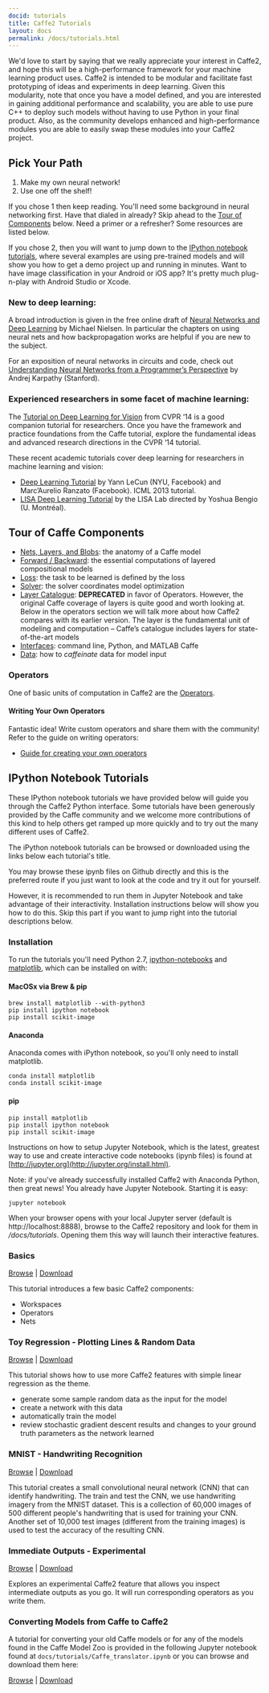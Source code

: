 ```yaml
---
docid: tutorials
title: Caffe2 Tutorials
layout: docs
permalink: /docs/tutorials.html
---
```


  We'd love to start by saying that we really appreciate your interest in Caffe2, and hope this will be a high-performance framework for your machine learning product uses. Caffe2 is intended to be modular and facilitate fast prototyping of ideas and experiments in deep learning. Given this modularity, note that once you have a model defined, and you are interested in gaining additional performance and scalability, you are able to use pure C++ to deploy such models without having to use Python in your final product. Also, as the community develops enhanced and high-performance modules you are able to easily swap these modules into your Caffe2 project.

## Pick Your Path

1. Make my own neural network!
2. Use one off the shelf!

If you chose 1 then keep reading. You'll need some background in neural networking first. Have that dialed in already? Skip ahead to the [Tour of Components](http://localhost:8000/tutorials.html#tour-of-caffe-components) below. Need a primer or a refresher? Some resources are listed below.

If you chose 2, then you will want to jump down to the [IPython notebook tutorials](http://localhost:8000/tutorials.html#caffe2-tutorials-ipython-notebook-tutorials), where several examples are using pre-trained models and will show you how to get a demo project up and running in minutes. Want to have image classification in your Android or iOS app? It's pretty much plug-n-play with Android Studio or Xcode.

### New to deep learning:

A broad introduction is given in the free online draft of [Neural Networks and Deep Learning](http://neuralnetworksanddeeplearning.com/index.html) by Michael Nielsen. In particular the chapters on using neural nets and how backpropagation works are helpful if you are new to the subject.

For an exposition of neural networks in circuits and code, check out [Understanding Neural Networks from a Programmer’s Perspective](http://karpathy.github.io/neuralnets/) by Andrej Karpathy (Stanford).

### Experienced researchers in some facet of machine learning:

The [Tutorial on Deep Learning for Vision](https://sites.google.com/site/deeplearningcvpr2014/) from CVPR ‘14 is a good companion tutorial for researchers. Once you have the framework and practice foundations from the Caffe tutorial, explore the fundamental ideas and advanced research directions in the CVPR ‘14 tutorial.

These recent academic tutorials cover deep learning for researchers in machine learning and vision:

* [Deep Learning Tutorial](http://www.cs.nyu.edu/~yann/talks/lecun-ranzato-icml2013.pdf) by Yann LeCun (NYU, Facebook) and Marc’Aurelio Ranzato (Facebook). ICML 2013 tutorial.
* [LISA Deep Learning Tutorial](http://deeplearning.net/tutorial/deeplearning.pdf) by the LISA Lab directed by Yoshua Bengio (U. Montréal).

## Tour of Caffe Components  

* [Nets, Layers, and Blobs](http://caffe.berkeleyvision.org/tutorial/net_layer_blob.html): the anatomy of a Caffe model
* [Forward / Backward](http://caffe.berkeleyvision.org/tutorial/forward_backward.html): the essential computations of layered compositional models
* [Loss](http://caffe.berkeleyvision.org/tutorial/loss.html): the task to be learned is defined by the loss
* [Solver](http://caffe.berkeleyvision.org/tutorial/solver.html): the solver coordinates model optimization
* [Layer Catalogue](http://caffe.berkeleyvision.org/tutorial/layers.html): **DEPRECATED** in favor of Operators. However, the original Caffe coverage of layers is quite good and worth looking at. Below in the operators section we will talk more about how Caffe2 compares with its earlier version. The layer is the fundamental unit of modeling and computation – Caffe’s catalogue includes layers for state-of-the-art models
* [Interfaces](http://caffe.berkeleyvision.org/tutorial/interfaces.html): command line, Python, and MATLAB Caffe
* [Data](http://caffe.berkeleyvision.org/tutorial/data.html): how to *caffeinate* data for model input

### Operators

One of basic units of computation in Caffe2 are the [Operators](operators.html).

#### Writing Your Own Operators

Fantastic idea! Write custom operators and share them with the community! Refer to the guide on writing operators:

* [Guide for creating your own operators](operators_custom.html)

## IPython Notebook Tutorials

  These IPython notebook tutorials we have provided below will guide you through the Caffe2 Python interface. Some tutorials have been generously provided by the Caffe community and we welcome more contributions of this kind to help others get ramped up more quickly and to try out the many different uses of Caffe2.

  The iPython notebook tutorials can be browsed or downloaded using the links below each tutorial's title.

  You may browse these ipynb files on Github directly and this is the preferred route if you just want to look at the code and try it out for yourself.

  However, it is recommended to run them in Jupyter Notebook and take advantage of their interactivity. Installation instructions below will show you how to do this. Skip this part if you want to jump right into the tutorial descriptions below.

### Installation

  To run the tutorials you'll need Python 2.7, [ipython-notebooks](http://jupyter.org/install.html) and [matplotlib](http://matplotlib.org/users/installing.html), which can be installed on with:

#### MacOSx via Brew & pip

  ```
  brew install matplotlib --with-python3
  pip install ipython notebook
  pip install scikit-image
  ```

#### Anaconda

Anaconda comes with iPython notebook, so you'll only need to install matplotlib.

  ```
  conda install matplotlib
  conda install scikit-image
  ```

#### pip

  ```
  pip install matplotlib
  pip install ipython notebook
  pip install scikit-image
  ```

Instructions on how to setup Jupyter Notebook, which is the latest, greatest way to use and create interactive code notebooks (ipynb files) is found at [http://jupyter.org](http://jupyter.org/install.html).

Note: if you've already successfully installed Caffe2 with Anaconda Python, then great news! You already have Jupyter Notebook. Starting it is easy:

  ```
  jupyter notebook
  ```

When your browser opens with your local Jupyter server (default is http://localhost:8888), browse to the Caffe2 repository and look for them in */docs/tutorials*. Opening them this way will launch their interactive features.

### Basics

[Browse](../tutorials/basics.ipynb) | [Download](../tutorials/basics.ipynb)

This tutorial introduces a few basic Caffe2 components:

* Workspaces
* Operators
* Nets

### Toy Regression - Plotting Lines & Random Data

[Browse](../tutorials/toy_regression.ipynb) | [Download](../tutorials/toy_regression.ipynb)

This tutorial shows how to use more Caffe2 features with simple linear regression as the theme.

* generate some sample random data as the input for the model
* create a network with this data
* automatically train the model
* review stochastic gradient descent results and changes to your ground truth parameters as the network learned

### MNIST - Handwriting Recognition

[Browse](../tutorials/MNIST.ipynb) | [Download](../tutorials/MNIST.ipynb)

This tutorial creates a small convolutional neural network (CNN) that can identify handwriting. The train and test the CNN, we use handwriting imagery from the MNIST dataset. This is a collection of 60,000 images of 500 different people's handwriting that is used for training your CNN. Another set of 10,000 test images (different from the training images) is used to test the accuracy of the resulting CNN.

### Immediate Outputs - Experimental

[Browse](../tutorials/immediate.ipynb) | [Download](../tutorials/immediate.ipynb)

Explores an experimental Caffe2 feature that allows you inspect intermediate outputs as you go. It will run corresponding operators as you write them.

### Converting Models from Caffe to Caffe2

A tutorial for converting your old Caffe models or for any of the models found in the Caffe Model Zoo is provided in the following Jupyter notebook found at `docs/tutorials/Caffe_translator.ipynb` or you can browse and download them here:

[Browse](../tutorials/Caffe_translator.ipynb) | [Download](../tutorials/Caffe_translator.ipynb)
